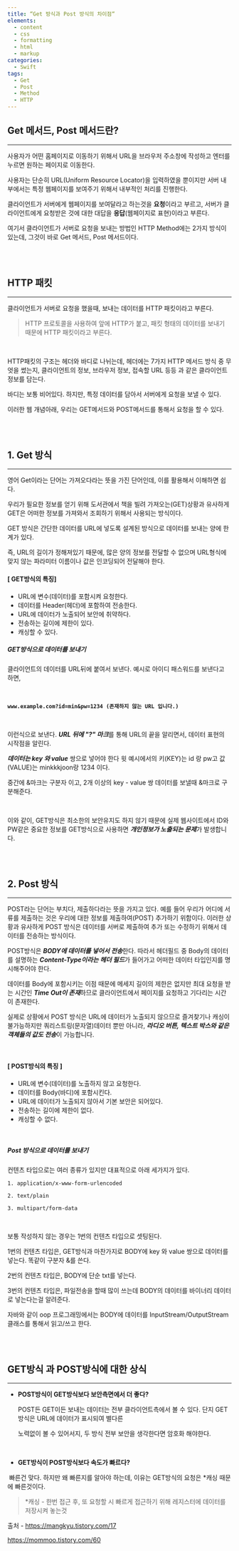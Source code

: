 ```yaml
---
title: “Get 방식과 Post 방식의 차이점“
elements:
  - content
  - css
  - formatting
  - html
  - markup
categories:
  - Swift
tags:
  - Get
  - Post
  - Method
  - HTTP
---
```






## Get 메서드, Post 메서드란?

------

사용자가 어떤 홈페이지로 이동하기 위해서 URL을 브라우저 주소창에 작성하고 엔터를 누르면 원하는 페이지로 이동한다.

사용자는 단순히 URL(Uniform Resource Locator)을 입력하였을 뿐이지만 서버 내부에서는 특정 웹페이지를 보여주기 위해서 내부적인 처리를 진행한다.

클라이언트가 서버에게 웹페이지를 보여달라고 하는것을 **요청**이라고 부르고, 서버가 클라이언트에게 요청받은 것에 대한 대답을 **응답**(웹페이지로 표현)이라고 부른다. 

여기서 클라이언트가 서버로 요청을 보내는 방법인 HTTP Method에는 2가지 방식이 있는데, 그것이 바로 Get 메서드, Post 메서드이다.

<br>

<br>

## HTTP 패킷

------

클라이언트가 서버로 요청을 했을때, 보내는 데이터를 HTTP 패킷이라고 부른다.

> HTTP 프로토콜을 사용하여 앞에 HTTP가 붙고, 패킷 형태의 데이터를 보내기 때문에 HTTP 패킷이라고 부른다.​

<br>

HTTP패킷의 구조는 헤더와 바디로 나뉘는데, 헤더에는 7가지 HTTP 메서드 방식 중 무엇을 썼는지, 클라이언트의 정보, 브라우저 정보, 접속할 URL 등등 과 같은 클라이언트 정보를 담는다. 

바디는 보통 비어있다. 하지만, 특정 데이터를 담아서 서버에게 요청을 보낼 수 있다. 

이러한 웹 개념아래, 우리는 GET메서드와 POST메서드를 통해서 요청을 할 수 있다.

<br>

<br>

## 1. Get 방식

------

영어 Get이라는 단어는 가져오다라는 뜻을 가진 단어인데, 이를 활용해서 이해하면 쉽다. 

우리가 필요한 정보를 얻기 위해 도서관에서 책을 빌려 가져오는(GET)상황과 유사하게 GET은 어떠한 정보를 가져와서 조회하기 위해서 사용되는 방식이다. 

GET 방식은 간단한 데이터를 URL에 넣도록 설계된 방식으로 데이터를 보내는 양에 한계가 있다. 

즉, URL의 길이가 정해져있기 때문에, 많은 양의 정보를 전달할 수 없으며 URL형식에 맞지 않는 파라미터 이름이나 값은 인코딩되어 전달해야 한다.



#### **[ GET방식의 특징]**

- URL에 변수(데이터)를 포함시켜 요청한다.
- 데이터를 Header(헤더)에 포함하여 전송한다.
- URL에 데이터가 노출되어 보안에 취약하다.
- 전송하는 길이에 제한이 있다.
- 캐싱할 수 있다.



##### **GET방식으로 데이터를 보내기**

클라이언트의 데이터를 URL뒤에 붙여서 보낸다. 예시로 아이디 패스워드를 보낸다고 하면,

<br>

**`www.example.com?id=min&pw=1234 (존재하지 않는 URL 입니다.)`**

<br>

이런식으로 보낸다. ***URL 뒤에 "?" 마크***를 통해 URL의 끝을 알리면서, 데이터 표현의 시작점을 알린다.

***데이터는 key 와 value*** 쌍으로 넣어야 한다 윗 예시에서의 키(KEY)는 id 랑 pw고 값(VALUE)는 minkkkjoon랑 1234 이다.

중간에 &마크는 구분자 이고, 2개 이상의 key - value 쌍 데이터를 보낼때 &마크로 구분해준다.

<br>

이와 같이, GET방식은 최소한의 보안유지도 하지 않기 때문에 실제 웹사이트에서 ID와 PW같은 중요한 정보를 GET방식으로 사용하면 ***개인정보가 노출되는 문제***가 발생합니다. 

<br>

<br>

## 2. Post 방식

------

POST라는 단어는 부치다, 제출하다라는 뜻을 가지고 있다. 예를 들어 우리가 어디에 서류를 제출하는 것은 우리에 대한 정보를 제출하여(POST) 추가하기 위함이다. 이러한 상황과 유사하게 POST 방식은 데이터를 서버로 제출하여 추가 또는 수정하기 위해서 데이터를 전송하는 방식이다. 

POST방식은 ***BODY에 데이터를 넣어서 전송***한다. 따라서 헤더필드 중 Body의 데이터를 설명하는 ***Content-Type이라는 헤더 필드***가 들어가고 어떠한 데이터 타입인지를 명시해주어야 한다. 

데이터를 Body에 포함시키는 이점 때문에 메세지 길이의 제한은 없지만 최대 요청을 받는 시간인 ***Time Out이 존재***하므로 클라이언트에서 페이지를 요청하고 기다리는 시간이 존재한다. 

실제로 상황에서 POST 방식은 URL에 데이터가 노출되지 않으므로 즐겨찾기나 캐싱이 불가능하지만 쿼리스트링(문자열)데이터 뿐만 아니라, ***라디오 버튼, 텍스트 박스와 같은 객체들의 값도 전송***이 가능합니다.

<br>

#### **[ POST방식의 특징 ]**

- URL에 변수(데이터)를 노출하지 않고 요청한다.
- 데이터를 Body(바디)에 포함시킨다.
- URL에 데이터가 노출되지 않아서 기본 보안은 되어있다.
- 전송하는 길이에 제한이 없다.
- 캐싱할 수 없다.

<br>

##### Post 방식으로 데이터를 보내기

컨텐츠 타입으로는 여러 종류가 있지만 대표적으로 아래 세가지가 있다.

`1. application/x-www-form-urlencoded`

`2. text/plain`

`3. multipart/form-data`

<br>

보통 작성하지 않는 경우는 1번의 컨텐츠 타입으로 셋팅된다.

1번의 컨텐츠 타입은, GET방식과 마찬가지로 BODY에 key 와 value 쌍으로 데이터를 넣는다. 똑같이 구분자 &를 쓴다.

2번의 컨텐츠 타입은, BODY에 단순 txt를 넣는다.

3번의 컨텐츠 타입은, 파일전송을 할때 많이 쓰는데 BODY의 데이터를 바이너리 데이터로 넣는다는걸 알려준다.

자바와 같이 oop 프로그래밍에서는 BODY에 데이터를 InputStream/OutputStream 클래스를 통해서 읽고/쓰고 한다.

<br>

<br>

## **GET방식 과 POST방식에 대한 상식**

------

- **POST방식이 GET방식보다 보안측면에서 더 좋다?**

   POST든 GET이든 보내는 데이터는 전부 클라이언트측에서 볼 수 있다. 단지 GET방식은 URL에 데이터가 표시되여 별다른 

   노력없이 볼 수 있어서지, 두 방식 전부 보안을 생각한다면 암호화 해야한다.

<br>

- **GET방식이 POST방식보다 속도가 빠르다?**

​    빠른건 맞다. 하지만 왜 빠른지를 알아야 하는데, 이유는 GET방식의 요청은 *캐싱 때문에 빠른것이다.

> *캐싱 - 한번 접근 후, 또 요청할 시 빠르게 접근하기 위해 레지스터에 데이터를 저장시켜 놓는것





출처 - https://mangkyu.tistory.com/17

https://mommoo.tistory.com/60

